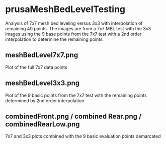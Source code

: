 # prusaMeshBedLevelTesting
Analysis of 7x7 mesh bed leveling versus 3x3 with interpolation of remaining 40 points. The images are from a 7x7 MBL test with the 3x3 images using the 9 base points from the 7x7 test with a 2nd order interpolation to determine the remaining points.
## meshBedLevel7x7.png
Plot of the full 7x7 data points
## meshBedLevel3x3.png
Plot of the 9 basic points from the 7x7 test with the remaining points determined by 2nd order interpolation
## combinedFront.png / combined Rear.png / combinedRearLow.png
7x7 and 3x3 plots combined with the 9 basic evaluation points demarcated
